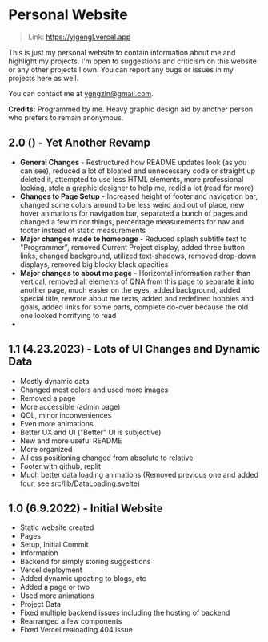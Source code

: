 # Personal Website 
>Link: https://yigengl.vercel.app

This is just my personal website to contain information about me and highlight my projects. I'm open to suggestions and criticism on this website or any other projects I own. You can report any bugs or issues in my projects here as well. 

You can contact me at ygngzln@gmail.com. <br>

**Credits:**
Programmed by me. Heavy graphic design aid by another person who prefers to remain anonymous.

## 2.0 () - Yet Another Revamp
- **General Changes** - Restructured how README updates look (as you can see), reduced a lot of bloated and unnecessary code or straight up deleted it, attempted to use less HTML elements, more professional looking, stole a graphic designer to help me, redid a lot (read for more)
- **Changes to Page Setup** - Increased height of footer and navigation bar, changed some colors around to be less weird and out of place, new hover animations for navigation bar, separated a bunch of pages and changed a few minor things, percentage measurements for nav and footer instead of static measurements
- **Major changes made to homepage** - Reduced splash subtitle text to "Programmer", removed Current Project display, added three button links, changed background, utilized text-shadows, removed drop-down displays, removed big blocky black opacities
- **Major changes to about me page** - Horizontal information rather than vertical, removed all elements of QNA from this page to separate it into another page, much easier on the eyes, added background, added special title, rewrote about me texts, added and redefined hobbies and goals, added links for some parts, complete do-over because the old one looked horrifying to read
- 

## 1.1 (4.23.2023) - Lots of UI Changes and Dynamic Data
- Mostly dynamic data
- Changed most colors and used more images
- Removed a page
- More accessible (admin page)
- QOL, minor inconveniences
- Even more animations
- Better UX and UI ("Better" UI is subjective)
- New and more useful README
- More organized
- All css positioning changed from absolute to relative
- Footer with github, replit
- Much better data loading animations (Removed previous one and added four, see src/lib/DataLoading.svelte)

## 1.0 (6.9.2022) - Initial Website
- Static website created
- Pages
- Setup, Initial Commit
- Information
- Backend for simply storing suggestions
- Vercel deployment
- Added dynamic updating to blogs, etc
- Added a page or two
- Used more animations
- Project Data
- Fixed multiple backend issues including the hosting of backend
- Rearranged a few components
- Fixed Vercel realoading 404 issue
